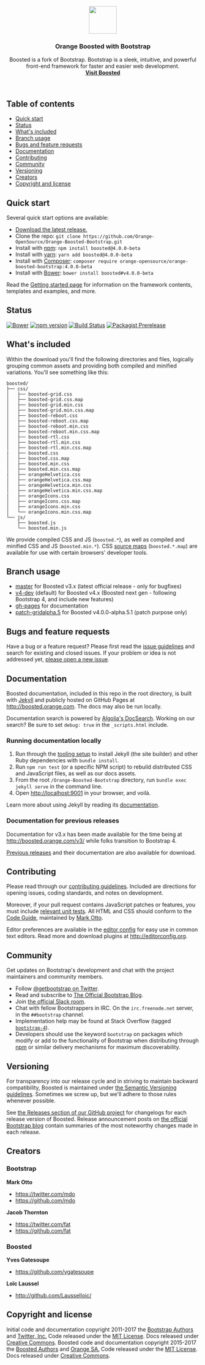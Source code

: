 <p align="center">
  <a href="http://boosted.orange.com/4.0">
    <img src="http://boosted.orange.com/4.0/assets/brand/orange-space-position.jpg" width=72 height=72>
  </a>

  <h3 align="center">Orange Boosted with Bootstrap</h3>

  <p align="center">
    Boosted is a fork of Bootstrap. Bootstrap is a sleek, intuitive, and powerful front-end framework for faster and easier web development.
    <br>
    <a href="http://boosted.orange.com/4.0"><strong>Visit Boosted</strong></a>
  </p>
</p>

<br>

## Table of contents

- [Quick start](#quick-start)
- [Status](#status)
- [What's included](#whats-included)
- [Branch usage](#branch-usage)
- [Bugs and feature requests](#bugs-and-feature-requests)
- [Documentation](#documentation)
- [Contributing](#contributing)
- [Community](#community)
- [Versioning](#versioning)
- [Creators](#creators)
- [Copyright and license](#copyright-and-license)

## Quick start

Several quick start options are available:

- [Download the latest release.](https://github.com/Orange-OpenSource/Orange-Boosted-Bootstrap/archive/v4.0.0-beta.zip)
- Clone the repo: `git clone https://github.com/Orange-OpenSource/Orange-Boosted-Bootstrap.git`
- Install with [npm](https://www.npmjs.com): `npm install boosted@4.0.0-beta`
- Install with [yarn](https://github.com/yarnpkg/yarn): `yarn add boosted@4.0.0-beta`
- Install with [Composer](https://getcomposer.org): `composer require orange-opensource/orange-boosted-bootstrap:4.0.0-beta`
- Install with [Bower](https://bower.io): `bower install boosted#v4.0.0-beta`

Read the [Getting started page](http://boosted.orange.com/docs/4.0/getting-started/introduction/) for information on the framework contents, templates and examples, and more.

## Status

[![Bower](https://img.shields.io/bower/v/boosted.svg)](https://bower.io/search/?q=boosted)
[![npm version](https://img.shields.io/npm/v/boosted.svg)](https://www.npmjs.com/package/boosted)
[![Build Status](https://img.shields.io/travis/Orange-OpenSource/Orange-Boosted-Bootstrap/v4-dev.svg)](https://travis-ci.org/Orange-OpenSource/Orange-Boosted-Bootstrap)
[![Packagist Prerelease](https://img.shields.io/packagist/vpre/orange-opensource/orange-boosted-bootstrap.svg)](https://packagist.org/packages/orange-opensource/orange-boosted-bootstrap)

## What's included

Within the download you'll find the following directories and files, logically grouping common assets and providing both compiled and minified variations. You'll see something like this:

```
boosted/
├── css/
│   ├── boosted-grid.css
│   ├── boosted-grid.css.map
│   ├── boosted-grid.min.css
│   ├── boosted-grid.min.css.map
│   ├── boosted-reboot.css
│   ├── boosted-reboot.css.map
│   ├── boosted-reboot.min.css
│   ├── boosted-reboot.min.css.map
│   ├── boosted-rtl.css
│   ├── boosted-rtl.min.css
│   ├── boosted-rtl.min.css.map
|   ├── boosted.css
│   ├── boosted.css.map
│   ├── boosted.min.css
│   ├── boosted.min.css.map
|   ├── orangeHelvetica.css
│   ├── orangeHelvetica.css.map
│   ├── orangeHelvetica.min.css
│   ├── orangeHelvetica.min.css.map
|   ├── orangeIcons.css
│   ├── orangeIcons.css.map
│   ├── orangeIcons.min.css
│   └── orangeIcons.min.css.map
└── js/
    ├── boosted.js
    └── boosted.min.js
```

We provide compiled CSS and JS (`boosted.*`), as well as compiled and minified CSS and JS (`boosted.min.*`). CSS [source maps](https://developers.google.com/web/tools/chrome-devtools/debug/readability/source-maps) (`boosted.*.map`) are available for use with certain browsers' developer tools.


## Branch usage

- [master](https://github.com/Orange-OpenSource/Orange-Boosted-Bootstrap/tree/master) for Boosted v3.x (latest official release - only for bugfixes)
- [v4-dev](https://github.com/Orange-OpenSource/Orange-Boosted-Bootstrap/tree/v4-dev) (default) for Boosted v4.x (Boosted next gen - following Bootstrap 4, and include new features)
- [gh-pages](https://github.com/Orange-OpenSource/Orange-Boosted-Bootstrap/tree/gh-pages) for documentation
- [patch-gridalpha.5](https://github.com/Orange-OpenSource/Orange-Boosted-Bootstrap/tree/patch-gridalpha.5) for Boosted v4.0.0-alpha.5.1 (patch purpose only)


## Bugs and feature requests

Have a bug or a feature request? Please first read the [issue guidelines](https://github.com/Orange-OpenSource/Orange-Boosted-Bootstrap/blob/v4-dev/CONTRIBUTING.md#using-the-issue-tracker) and search for existing and closed issues. If your problem or idea is not addressed yet, [please open a new issue](https://github.com/Orange-OpenSource/Orange-Boosted-Bootstrap/issues/new).


## Documentation

Boosted documentation, included in this repo in the root directory, is built with [Jekyll](https://jekyllrb.com) and publicly hosted on GitHub Pages at <http://boosted.orange.com>. The docs may also be run locally.

Documentation search is powered by [Algolia's DocSearch](https://community.algolia.com/docsearch/). Working on our search? Be sure to set `debug: true` in the `_scripts.html` include.

### Running documentation locally

1. Run through the [tooling setup](https://github.com/Orange-OpenSource/Orange-Boosted-Bootstrap/blob/v4-dev/docs/4.0/getting-started/build-tools.md#tooling-setup) to install Jekyll (the site builder) and other Ruby dependencies with `bundle install`.
2. Run `npm run test` (or a specific NPM script) to rebuild distributed CSS and JavaScript files, as well as our docs assets.
3. From the root `/Orange-Boosted-Bootstrap` directory, run `bundle exec jekyll serve` in the command line.
4. Open <http://localhost:9001> in your browser, and voilà.

Learn more about using Jekyll by reading its [documentation](https://jekyllrb.com/docs/home/).

### Documentation for previous releases

Documentation for v3.x has been made available for the time being at <http://boosted.orange.com/v3/> while folks transition to Bootstrap 4.

[Previous releases](https://github.com/Orange-OpenSource/Orange-Boosted-Bootstrap/releases) and their documentation are also available for download.



## Contributing

Please read through our [contributing guidelines](https://github.com/Orange-OpenSource/Orange-Boosted-Bootstrap/blob/v4-dev/CONTRIBUTING.md). Included are directions for opening issues, coding standards, and notes on development.

Moreover, if your pull request contains JavaScript patches or features, you must include [relevant unit tests](https://github.com/Orange-OpenSource/Orange-Boosted-Bootstrap/tree/v4-dev/js/tests). All HTML and CSS should conform to the [Code Guide](https://github.com/mdo/code-guide), maintained by [Mark Otto](https://github.com/mdo).

Editor preferences are available in the [editor config](https://github.com/Orange-OpenSource/Orange-Boosted-Bootstrap/blob/v4-dev/.editorconfig) for easy use in common text editors. Read more and download plugins at <http://editorconfig.org>.



## Community

Get updates on Bootstrap's development and chat with the project maintainers and community members.

- Follow [@getbootstrap on Twitter](https://twitter.com/getbootstrap).
- Read and subscribe to [The Official Bootstrap Blog](https://blog.getbootstrap.com).
- Join [the official Slack room](https://bootstrap-slack.herokuapp.com).
- Chat with fellow Bootstrappers in IRC. On the `irc.freenode.net` server, in the `##bootstrap` channel.
- Implementation help may be found at Stack Overflow (tagged [`bootstrap-4`](https://stackoverflow.com/questions/tagged/bootstrap-4)).
- Developers should use the keyword `bootstrap` on packages which modify or add to the functionality of Bootstrap when distributing through [npm](https://www.npmjs.com/browse/keyword/bootstrap) or similar delivery mechanisms for maximum discoverability.



## Versioning

For transparency into our release cycle and in striving to maintain backward compatibility, Boosted is maintained under [the Semantic Versioning guidelines](http://semver.org/). Sometimes we screw up, but we'll adhere to those rules whenever possible.

See [the Releases section of our GitHub project](https://github.com/Orange-OpenSource/Orange-Boosted-Bootstrap/releases) for changelogs for each release version of Boosted. Release announcement posts on [the official Bootstrap blog](https://blog.getbootstrap.com) contain summaries of the most noteworthy changes made in each release.


## Creators

### Bootstrap

**Mark Otto**

- <https://twitter.com/mdo>
- <https://github.com/mdo>

**Jacob Thornton**

- <https://twitter.com/fat>
- <https://github.com/fat>

### Boosted

**Yves Gatesoupe**

- <https://github.com/ygatesoupe>

**Loïc Laussel**

- <http://github.com/Lausselloic/>

## Copyright and license

Initial code and documentation copyright 2011-2017 the [Bootstrap Authors](https://github.com/twbs/bootstrap/graphs/contributors) and [Twitter, Inc.](https://twitter.com) Code released under the [MIT License](https://github.com/twbs/bootstrap/blob/master/LICENSE). Docs released under [Creative Commons](https://github.com/twbs/bootstrap/blob/master/docs/LICENSE).
Boosted code and documentation copyright 2015-2017 the [Boosted Authors](https://github.com/Orange-OpenSource/Orange-Boosted-Bootstrap/graphs/contributors) and [Orange SA.](https://orange.com) Code released under the [MIT License](https://github.com/Orange-OpenSource/Orange-Boosted-Bootstrap/blob/v4-dev/LICENSE). Docs released under [Creative Commons](https://github.com/Orange-OpenSource/Orange-Boosted-Bootstrap/blob/v4-dev/docs/LICENSE).
